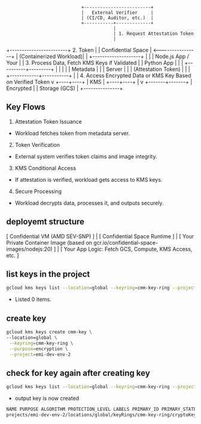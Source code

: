                                +-------------------------+
                                |   External Verifier     |
                                | (CI/CD, Auditor, etc.)  |
                                +-----------+-------------+
                                            |
                                            | 1. Request Attestation Token
                                            |

+------------------------+ 2. Token |
| Confidential Space | <----------------+
| (Containerized Workload)|
| +--------------------+ |
| | Node.js App / Your | | 3. Process Data, Fetch KMS Keys if Validated
| | Python App | |
| +----------+---------+ |
| | |
| Metadata | |
| Server | |
| (Attestation Token) |
| |
+------------+-----------+
|
| 4. Access Encrypted Data or KMS Key Based on Verified Token
v
+----+----+
| KMS |
+----+----+
|
v
+-------+-------+
| Encrypted |
| Storage (GCS) |
+---------------+

## Key Flows

1. Attestation Token Issuance

- Workload fetches token from metadata server.

2. Token Verification

- External system verifies token claims and image integrity.

3. KMS Conditional Access

- If attestation is verified, workload gets access to KMS keys.

4. Secure Processing

- Workload decrypts data, processes it, and outputs securely.

## deployemt structure

[ Confidential VM (AMD SEV-SNP) ]
|
[ Confidential Space Runtime ]
|
[ Your Private Container Image (based on gcr.io/confidential-space-images/nodejs:20) ]
|
[ Your App Logic: Fetch GCS, Compute, KMS Access, etc. ]

## list keys in the project

```bash
gcloud kms keys list --location=global --keyring=cmm-key-ring --project=emi-dev-env-2
```

- Listed 0 items.

## create key

```bash
gcloud kms keys create cmm-key \
--location=global \
 --keyring=cmm-key-ring \
 --purpose=encryption \
 --project=emi-dev-env-2
```

## check for key again after creating key

```bash
gcloud kms keys list --location=global --keyring=cmm-key-ring --project=emi-dev-env-2
```

- output key is now created

```bash
NAME PURPOSE ALGORITHM PROTECTION_LEVEL LABELS PRIMARY_ID PRIMARY_STATE
projects/emi-dev-env-2/locations/global/keyRings/cmm-key-ring/cryptoKeys/cmm-key ENCRYPT_DECRYPT GOOGLE_SYMMETRIC_ENCRYPTION SOFTWARE 1 ENABLED
```
